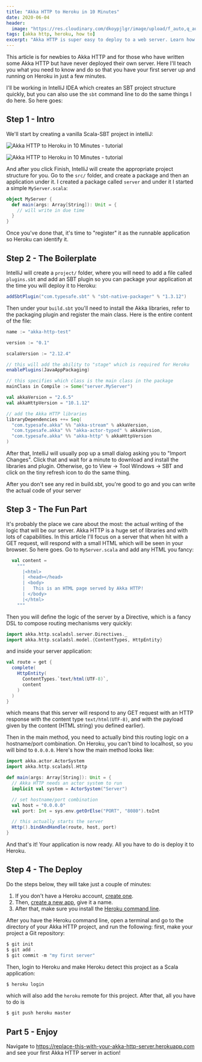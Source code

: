 ```yaml
---
title: "Akka HTTP to Heroku in 10 Minutes"
date: 2020-06-04
header:
  image: "https://res.cloudinary.com/dkoypjlgr/image/upload/f_auto,q_auto:good,c_auto,w_1200,h_300,g_auto,fl_progressive/v1715952116/blog_cover_large_phe6ch.jpg"
tags: [akka http, heroku, how to]
excerpt: "Akka HTTP is super easy to deploy to a web server. Learn how to use Heroku and deploy your first Akka HTTP service in minutes."
---
```

This article is for newbies to Akka HTTP and for those who have written some Akka HTTP but have never deployed their own server. Here I'll teach you what you need to know and do so that you have your first server up and running on Heroku in just a few minutes.

I'll be working in IntelliJ IDEA which creates an SBT project structure quickly, but you can also use the `sbt` command line to do the same things I do here. So here goes:

## Step 1 - Intro

We'll start by creating a vanilla Scala-SBT project in intelliJ:

![Akka HTTP to Heroku in 10 Minutes - tutorial](https://rtjvm-website-blog-images.s3-eu-west-1.amazonaws.com/20-1.png)

![Akka HTTP to Heroku in 10 Minutes - tutorial](https://rtjvm-website-blog-images.s3-eu-west-1.amazonaws.com/20-2.png)

And after you click Finish, IntelliJ will create the appropriate project structure for you. Go to the `src/` folder, and create a package and then an application under it. I created a package called `server` and under it I started a simple `MyServer.scala`:

```scala
object MyServer {
  def main(args: Array[String]): Unit = {
    // will write in due time
  }
}
```

Once you've done that, it's time to "register" it as the runnable application so Heroku can identify it.

## Step 2 - The Boilerplate

IntelliJ will create a `project/` folder, where you will need to add a file called `plugins.sbt` and add an SBT plugin so you can package your application at the time you will deploy it to Heroku:

```scala
addSbtPlugin("com.typesafe.sbt" % "sbt-native-packager" % "1.3.12")
```

Then under your `build.sbt` you'll need to install the Akka libraries, refer to the packaging plugin and register the main class. Here is the entire content of the file:

```scala
name := "akka-http-test"

version := "0.1"

scalaVersion := "2.12.4"

// this will add the ability to "stage" which is required for Heroku
enablePlugins(JavaAppPackaging)

// this specifies which class is the main class in the package
mainClass in Compile := Some("server.MyServer")

val akkaVersion = "2.6.5"
val akkaHttpVersion = "10.1.12"

// add the Akka HTTP libraries
libraryDependencies ++= Seq(
  "com.typesafe.akka" %% "akka-stream" % akkaVersion,
  "com.typesafe.akka" %% "akka-actor-typed" % akkaVersion,
  "com.typesafe.akka" %% "akka-http" % akkaHttpVersion
)
```

After that, IntelliJ will usually pop up a small dialog asking you to "Import Changes". Click that and wait for a minute to download and install the libraries and plugin. Otherwise, go to View -> Tool Windows -> SBT and click on the tiny refresh icon to do the same thing.

After you don't see any red in build.sbt, you're good to go and you can write the actual code of your server

## Step 3 - The Fun Part

It's probably the place we care about the most: the actual writing of the logic that will be our server. Akka HTTP is a huge set of libraries and with lots of capabilities. In this article I'll focus on a server that when hit with a GET request, will respond with a small HTML which will be seen in your browser. So here goes. Go to `MyServer.scala` and add any HTML you fancy:

```scala
  val content =
    """
      |<html>
      | <head></head>
      | <body>
      |   This is an HTML page served by Akka HTTP!
      | </body>
      |</html>
    """
```

Then you will define the logic of the server by a Directive, which is a fancy DSL to compose routing mechanisms very quickly:

```scala
import akka.http.scaladsl.server.Directives._
import akka.http.scaladsl.model.{ContentTypes, HttpEntity}
```

and inside your server application:

```scala
val route = get {
  complete(
    HttpEntity(
      ContentTypes.`text/html(UTF-8)`,
      content
    )
  )
}
```

which means that this server will respond to any GET request with an HTTP response with the content type `text/html(UTF-8)`, and with the payload given by the content (HTML string) you defined earlier).

Then in the main method, you need to actually bind this routing logic on a hostname/port combination. On Heroku, you can't bind to localhost, so you will bind to `0.0.0.0`. Here's how the main method looks like:

```scala
import akka.actor.ActorSystem
import akka.http.scaladsl.Http

def main(args: Array[String]): Unit = {
  // Akka HTTP needs an actor system to run
  implicit val system = ActorSystem("Server")

  // set hostname/port combination
  val host = "0.0.0.0"
  val port: Int = sys.env.getOrElse("PORT", "8080").toInt

  // this actually starts the server
  Http().bindAndHandle(route, host, port)
}
```

And that's it! Your application is now ready. All you have to do is deploy it to Heroku.

## Step 4 - The Deploy

Do the steps below, they will take just a couple of minutes:

1. If you don't have a Heroku account, <a href="https://signup.heroku.com/">create one</a>.
2. Then, <a href="https://dashboard.heroku.com/new-app">create a new app</a>, give it a name.
3. After that, make sure you install the <a href="https://devcenter.heroku.com/articles/heroku-cli#download-and-install">Heroku command line</a>.

After you have the Heroku command line, open a terminal and go to the directory of your Akka HTTP project, and run the following: first, make your project a Git repository:

```scala
$ git init
$ git add .
$ git commit -m "my first server"
```

Then, login to Heroku and make Heroku detect this project as a Scala application:

```scala
$ heroku login
```

which will also add the `heroku` remote for this project. After that, all you have to do is

```scala
$ git push heroku master
```

## Part 5 - Enjoy

Navigate to <a href="https://replace-this-with-your-akka-http-server.herokuapp.com">https://replace-this-with-your-akka-http-server.herokuapp.com</a> and see your first Akka HTTP server in action!
